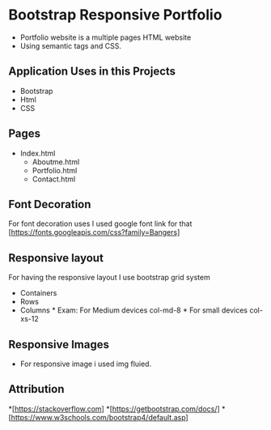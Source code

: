 # Bootstrap Responsive Portfolio

* Portfolio  website is a multiple pages HTML website
* Using semantic tags and CSS.

## Application Uses in this Projects
* Bootstrap
* Html
* CSS

## Pages 
 * Index.html
    * Aboutme.html
    * Portfolio.html
    * Contact.html

## Font Decoration 

For font decoration uses I used google font 
link for that [https://fonts.googleapis.com/css?family=Bangers]

## Responsive layout
For having the responsive layout I use bootstrap  grid system
* Containers
* Rows
* Columns
      * Exam: For Medium devices col-md-8
      * For small devices col-xs-12
## Responsive Images
* For responsive image i used img fluied.

## Attribution
*[https://stackoverflow.com]
*[https://getbootstrap.com/docs/]
*[https://www.w3schools.com/bootstrap4/default.asp]

